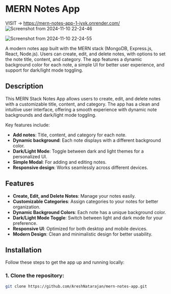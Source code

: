 # MERN Notes App

VISIT  -> https://mern-notes-app-1-iyxk.onrender.com/
![Screenshot from 2024-11-10 22-24-46](https://github.com/user-attachments/assets/2dd7f705-7090-483f-8b07-00c9410e76e5)

![Screenshot from 2024-11-10 22-24-55](https://github.com/user-attachments/assets/eebb2802-af41-4767-bc19-801d66c64b89)


A modern notes app built with the MERN stack (MongoDB, Express.js, React, Node.js). Users can create, edit, and delete notes, with options to set the note title, content, and category. The app features a dynamic background color for each note, a simple UI for better user experience, and support for dark/light mode toggling.


## Description

This MERN Stack Notes App allows users to create, edit, and delete notes with a customizable title, content, and category. The app has a clean and intuitive user interface, offering a smooth experience with dynamic note backgrounds and dark/light mode toggling. 

Key features include:
- **Add notes**: Title, content, and category for each note.
- **Dynamic background**: Each note displays with a different background color.
- **Dark/Light Mode**: Toggle between dark and light themes for a personalized UI.
- **Simple Modal**: For adding and editing notes.
- **Responsive design**: Works seamlessly across different devices.

## Features

- **Create, Edit, and Delete Notes**: Manage your notes easily.
- **Customizable Categories**: Assign categories to your notes for better organization.
- **Dynamic Background Colors**: Each note has a unique background color.
- **Dark/Light Mode Toggle**: Switch between light and dark mode for your preference.
- **Responsive UI**: Optimized for both desktop and mobile devices.
- **Modern Design**: Clean and minimalistic design for better usability.

## Installation

Follow these steps to get the app up and running locally:

### 1. Clone the repository:
```bash
git clone https://github.com/AreshNatarajan/mern-notes-app.git
